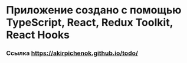 # Приложение создано с помощью TypeScript, React, Redux Toolkit, React Hooks

### Ссылка https://akirpichenok.github.io/todo/
